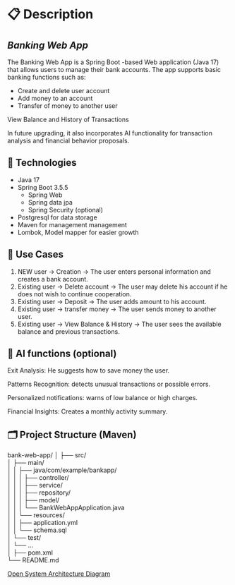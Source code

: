 # 📋 **Description**

## **_Banking Web App_**

The Banking Web App is a Spring Boot -based Web application (Java 17) that allows users to manage their bank accounts.
The app supports basic banking functions such as:

* Create and delete user account
* Add money to an account
* Transfer of money to another user

View Balance and History of Transactions

In future upgrading, it also incorporates AI functionality for transaction analysis and financial behavior proposals.

## **🚀 Technologies**

* Java 17
* Spring Boot 3.5.5
  * Spring Web
  * Spring data jpa
  * Spring Security (optional)
* Postgresql for data storage
* Maven for management management
* Lombok, Model mapper for easier growth

## 🧩 Use Cases
1. NEW user -> Creation -> The user enters personal information and creates a bank account.
2. Existing user -> Delete account -> The user may delete his account if he does not wish to continue cooperation.
3. Existing user -> Deposit -> The user adds amount to his account.
4. Existing user -> transfer money -> The user sends money to another user.
5. Existing user -> View Balance & History -> The user sees the available balance and previous transactions. <br>

## 🤖 AI functions (optional)

Exit Analysis: He suggests how to save money the user.

Patterns Recognition: detects unusual transactions or possible errors.

Personalized notifications: warns of low balance or high charges.

Financial Insights: Creates a monthly activity summary.

## 🗂️ Project Structure (Maven)

bank-web-app/
│
├── src/ <br>
│   ├── main/ <br>
│   │   ├── java/com/example/bankapp/ <br>
│   │   │   ├── controller/ <br>
│   │   │   ├── service/ <br>
│   │   │   ├── repository/ <br>
│   │   │   ├── model/<br>
│   │   │   └── BankWebAppApplication.java <br>
│   │   └── resources/ <br>
│   │       ├── application.yml <br>
│   │       └── schema.sql <br>
│   └── test/ <br>
│       └── ... <br>
│
├── pom.xml <br>
└── README.md <br>

[Open System Architecture Diagram](https://app.diagrams.net/?mode=github#Hjohnsmith/project/main/docs/system.drawio](https://app.diagrams.net/#LBankWebApp.drawio#%7B%22pageId%22%3A%22gZl4-MNB_K2jVca2RsHO%22%7D))

